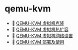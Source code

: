 # qemu-kvm

* 📄 [QEMU-KVM 虚拟机克隆](siyuan://blocks/20231110105237-fruetne)
* 📄 [QEMU-KVM 虚拟机热扩容](siyuan://blocks/20231110105237-8ti0rbi)
* 📄 [QEMU-KVM 虚拟机网络设置](siyuan://blocks/20231110105237-ix5te09)
* 📄 [QEMU-KVM 部署及使用](siyuan://blocks/20231110105237-wfzq9il)

‍

